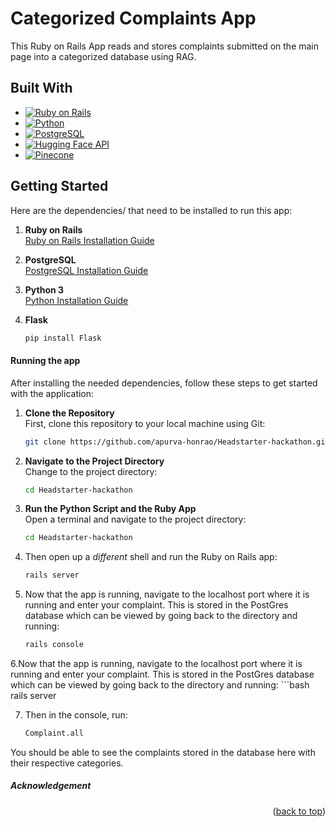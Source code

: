 # Categorized Complaints App

This Ruby on Rails App reads and stores complaints submitted on the main page into a categorized database using RAG.

## Built With

* [![Ruby on Rails][Ruby-on-Rails]][Ruby-on-Rails-url]
* [![Python][Python.org]][Python-url]
* [![PostgreSQL][PostgreSQL.org]][PostgreSQL-url]
* [![Hugging Face API][Hugging-Face]][Hugging-Face-url]
* [![Pinecone][Pinecone]][Pinecone-url]
  
## Getting Started

Here are the dependencies/ that need to be installed to run this app:

1. **Ruby on Rails**   
   [Ruby on Rails Installation Guide](https://guides.rubyonrails.org/getting_started.html#installing-rails)
   
2. **PostgreSQL**  
   [PostgreSQL Installation Guide](https://www.postgresql.org/download/)
   
3. **Python 3**  
   [Python Installation Guide](https://www.python.org/downloads/)
   
4. **Flask**  
   ```bash
   pip install Flask

#### Running the app

After installing the needed dependencies, follow these steps to get started with the application:

1. **Clone the Repository**  
   First, clone this repository to your local machine using Git:
   ```bash
   git clone https://github.com/apurva-honrao/Headstarter-hackathon.git


2. **Navigate to the Project Directory**  
   Change to the project directory:
   ```bash
   cd Headstarter-hackathon

3. **Run the Python Script and the Ruby App**  
   Open a terminal and navigate to the project directory:
   ```bash
   cd Headstarter-hackathon

   
4. Then open up a *different* shell and run the Ruby on Rails app:
   ```bash
   rails server

5. Now that the app is running, navigate to the localhost port where it is running and enter your complaint.
This is stored in the PostGres database which can be viewed by going back to the directory and running:
   ```bash
   rails console

6.Now that the app is running, navigate to the localhost port where it is running and enter your complaint.
This is stored in the PostGres database which can be viewed by going back to the directory and running:
    ```bash
   rails server

7. Then in the console, run:
   ```bash
   Complaint.all

You should be able to see the complaints stored in the database here with their respective categories.

##### Acknowledgement



<p align="right">(<a href="#readme-top">back to top</a>)</p>

<!--Markdown Links-->
[Ruby-on-Rails]: https://img.shields.io/badge/Ruby_on_Rails-CC0000?style=for-the-badge&logo=ruby-on-rails&logoColor=white
[Ruby-on-Rails-url]: https://rubyonrails.org/

[Python.org]: https://img.shields.io/badge/Python-3776AB?style=for-the-badge&logo=python&logoColor=white
[Python-url]: https://www.python.org/

[PostgreSQL.org]: https://img.shields.io/badge/PostgreSQL-316192?style=for-the-badge&logo=postgresql&logoColor=white
[PostgreSQL-url]: https://www.postgresql.org/

[Pinecone]: https://img.shields.io/badge/Pinecone-003F5C?style=for-the-badge&logo=pinecone&logoColor=white
[Pinecone-url]: https://www.pinecone.io/

[Hugging-Face]: https://img.shields.io/badge/Hugging_Face-FFBF00?style=for-the-badge&logo=huggingface&logoColor=white
[Hugging-Face-url]: https://huggingface.co/
